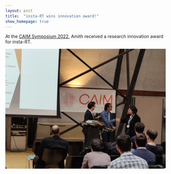 ```yaml
---
layout: post
title:  "insta-RT wins innovation award!"
show_homepage: true
---
```


At the [CAIM Symposium 2022](https://www.caim.unibe.ch/about_us/news_and_events/review_caim_research_symposium/index_eng.html), Amith received a research innovation award for insta-RT.

<style>
.center-content {
    text-align: center;
}
.tweet {
    width: 550px;
    padding: unset;
    margin: unset;
    border: unset;
    box-shadow: unset;
}
</style>

<div class="center-content">
<a href="https://x.com/MKugemann/status/1595754439700525057">
<img class="tweet" src="/assets/images/caim-innovation-award.jpeg">
</a>
</div>